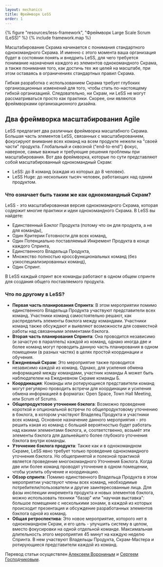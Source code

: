 ```yaml
---
layout: mechanics
title: Фреймворк LeSS
order: 1
---
```


<div>
  {% figure "resources/less-framework", "Фреймворк Large Scale Scrum (LeSS)" %}
  {% include framework.map %}
</div>

Масштабирование Скрама начинается с понимания стандартного однокомандного Скрама. И именно с этого момента ваша организация будет в состоянии понять и внедрить LeSS, для чего требуется понимание назначения каждого из элементов однокомандного Скрама, а также понимания того, как достичь тех же целей на масштабе, при этом оставаясь в ограничениях стандартных правил Скрама.

Гибкая разработка с использованием Скрама требует глубоких организационных изменений для того, чтобы стать по-настоящему гибкой организацией. Следовательно, ни Скрам, ни LeSS не могут рассматриваться просто как практики.  Скорее, они являются фреймворками организационного дизайна.


## Два фреймворка масштабирования Agile

LeSS предлагает два различных фреймворка масштабного Скрама. Большая часть элементов LeSS, связанных с масштабированием, фокусируют внимание всех команд на всем продукте нежели на "своей части" продукта. Глобальный и сквозной (“end-to-end”) фокус, наверное, самые важные и требующие решения проблемы при масштабирования.  Вот два фреймворка, которые по сути представляют собой масштабированный однокомандный Скрам:

* LeSS: до 8 команд (каждая из которых до 8 человек).
* LeSS Huge: до нескольких тысяч человек, работающих над одним продуктом.

### Что означает быть таким же как однокомандный Скрам? 

LeSS - это масштабированная версия однокомандного Скрама, которая содержит многие практики и идеи однокомандного Скрама. В LeSS вы найдете:

* Единственный Бэклог Продукта (потому что он для продукта, а не для команды),
* Один Критерии Готовности для всех команд,
* Один Потенциально поставляемый Инкремент Продукта в конце каждого Спринта,
* Единственного Владельца Продукта,
* Множество полностью кроссфункциональных команд (без узкоспециализированных команд),
* Один Спринт.

В LeSS каждый спринт все команды работают в одном общем спринте для создания общего поставляемого продукта.

### Что по другому в LeSS?

* **Первая часть планирования Спринта**: В этом мероприятии помимо единственного Владельца Продукта участвуют представители всех команд. Участники команд самостоятельно решают, как распределить элементы бэклога между командами. Участники команд также обсуждают и выявляют возможности для совместной работы над связанными  элементами бэклога.
* **Вторая часть планирования Спринта**: Она проводится независимо (и зачастую в параллель) каждой из команд, однако иногда две и более команд могут проводить данную часть планирования в одном помещении (в разных частях) в целях простой координации и обучения. 
* **Ежедневный Скрам**: Это мероприятие также проводится независимо каждой из команд. Однако, для усиления обмена информацией между командами, участник команды А может быть наблюдателем на Ежедневном Скраме команды Б.
* **Координация**: Команды или ротирующиеся представители команд могут регулярно проводить встречи для координации и усиления обмена информацией в форматах: Open Space, Town Hall Meeting, или Scrum of Scrums.
* **Общепродуктовое уточнение бэклога**: Возможно проведение короткой и опциональной встречи по общепродуктовому уточнению в бэклога, в котором участвуют Владелец Продукта и участники всех команд. Основное назначение данного мероприятия - это решить какая из команд с большей вероятностью будет работать над какими элементами бэклога, и, соответственно, возьмёт эти элементы бэклога для дальнейшего более глубокого уточнения бэклога внутри команды.
* **Уточнение бэклога продукта**: Также как и в однокомандном Скраме, LeSS явно требует только проведение однокомандного уточнения бэклога. Но общепринятой и полезной практикой является проведение многокомандного Уточнения Бэклога. Когда две или более команд проводят уточнение в одном помещении, чтобы усилить обучение и координацию. 
* **Обзор спринта**: Помимо единственного Владельца Продукта в этом мероприятии участвуют члены всех команд, необходимые потребители/пользователи и другие заинтересованные лица. Для фазы инспекции инкремента продукта и новых элементов бэклога, можно использовать техники "базар" или "научная выставка": большое помещение с несколькими зонами, в каждой из которых происходит презентация и обсуждение разработанных элементов бэклога одной из команд.
* **Общая ретроспектива**: Это новое мероприятие, которого нет в однокомандном Скрам, и его цель - улучшить систему в целом, вместо фокусировки на одной отдельной команде. Максимальная длительность этого мероприятия 45 минут на каждую неделю Спринта. В нем участвуют Владельцы Продукта, Скрам-Мастера и ротирующиеся представители каждой из команд.

Перевод статьи осуществлен [Алексеем Ворониным](https://facebook.com/agileinjection) и [Сергеем Господчиковым](https://less.works/ru/profiles/sergey-gospodchikov).
